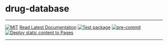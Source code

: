 # drug-database
_________________

[![MIT](https://img.shields.io/github/license/ComputationalPhysiology/drug_database)](LICENSE)
[Read Latest Documentation](https://ComputationalPhysiology.github.io/drug_database/)
[![Test package](https://github.com/ComputationalPhysiology/drug-database/actions/workflows/main.yml/badge.svg)](https://github.com/ComputationalPhysiology/drug-database/actions/workflows/main.yml)
[![pre-commit](https://github.com/ComputationalPhysiology/drug-database/actions/workflows/pre-commit.yml/badge.svg)](https://github.com/ComputationalPhysiology/drug-database/actions/workflows/pre-commit.yml)
[![Deploy static content to Pages](https://github.com/ComputationalPhysiology/drug-database/actions/workflows/build_docs.yml/badge.svg)](https://github.com/ComputationalPhysiology/drug-database/actions/workflows/build_docs.yml)
_________________
